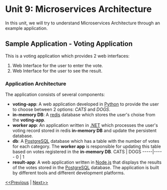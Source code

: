 # Unit 9: Microservices Architecture
In this unit, we will try to understand Microservices Architecture through an example application.
## Sample Application - Voting Application
This is a voting application which provides 2 web interfaces:
1. Web Interface for the user to enter the vote.
2. Web Interface for the user to see the result.
### Application Architecture
The application consists of several components:
* **voting-app**: A web application developed in [Python](https://www.python.org/) to provide the user to choose between 2 options: _CATS_ and _DOGS_.
* **in-memory DB**: A [redis](https://redis.io/) database which stores the user's choise from the **voting-app**.
* **worker app**: An application written in [.NET](https://dotnet.microsoft.com/en-us/) which processes the user's voting record stored in redis **in-memory DB** and update the persistent database.
* **db**: A [PostgreSQL](https://www.postgresql.org/) database which has a table with the number of votes for each category. The **worker app** is responsible for updating this table based on votes registered in the **in-memory DB**.
    CATS | DOGS
    -----|-----
    0 | 1
* **result-app**: A web application written in [Node.js](https://nodejs.org/en/) that displays the results of the votes stored in the [PostgreSQL](https://www.postgresql.org/) database.
The application is built by different tools and different development platforms.


[<<Previous](../unit08-services/README.md) | [Next>>]()